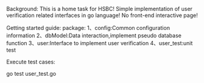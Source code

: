 Background:
This is a home task for HSBC!
Simple implementation of user verification related interfaces in go language!
No front-end interactive page!

Getting started guide:
package:
1、config:Common configuration information
2、dbModel:Data interaction,implement pseudo database function
3、user:Interface to implement user verification
4、user_test:unit test 

Execute test cases:

go test user_test.go
